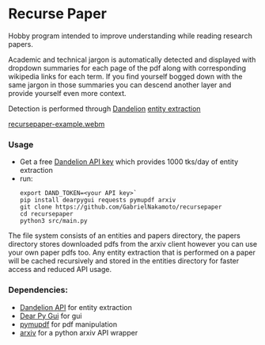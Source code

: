 # Recurse Paper

Hobby program intended to improve understanding while reading research papers.

Academic and technical jargon is automatically detected and displayed with dropdown summaries for each page of the pdf along with corresponding wikipedia links for each term. 
If you find yourself bogged down with the same jargon in those summaries you can descend another layer and provide yourself even more context.

Detection is performed through [Dandelion](https://dandelion.eu/) [entity extraction](https://en.wikipedia.org/wiki/Named-entity_recognition) 

[recursepaper-example.webm](https://github.com/user-attachments/assets/a2494cc7-9e36-4cdd-a682-bfa27cddd411)

### Usage
- Get a free [Dandelion API key](https://dandelion.eu/) which provides 1000 tks/day of entity extraction
- run:
  ```
  export DAND_TOKEN=<your API key>`
  pip install dearpygui requests pymupdf arxiv
  git clone https://github.com/GabrielNakamoto/recursepaper
  cd recursepaper
  python3 src/main.py
  ```

The file system consists of an entities and papers directory, the papers directory stores downloaded pdfs from the arxiv client however you can use your own paper pdfs too.
Any entity extraction that is performed on a paper will be cached recursively and stored in the entities directory for faster access and reduced API usage.

### Dependencies:
- [Dandelion API](https://dandelion.eu/) for entity extraction
- [Dear Py Gui](https://github.com/hoffstadt/DearPyGui) for gui
- [pymupdf](https://github.com/pymupdf/PyMuPDF) for pdf manipulation
- [arxiv](https://pypi.org/project/arxiv/) for a python arxiv API wrapper
